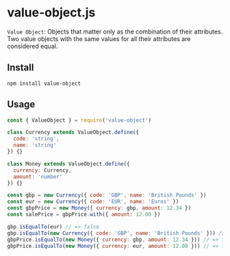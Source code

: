 # value-object.js

`Value Object`: Objects that matter only as the combination of their attributes.
Two value objects with the same values for all their attributes are considered
equal.

## Install

    npm install value-object

## Usage

```js
const { ValueObject } = require('value-object')

class Currency extends ValueObject.define({
  code: 'string',
  name: 'string'
}) {}

class Money extends ValueObject.define({
  currency: Currency,
  amount: 'number'
}) {}

const gbp = new Currency({ code: 'GBP', name: 'British Pounds' })
const eur = new Currency({ code: 'EUR', name: 'Euros' })
const gbpPrice = new Money({ currency: gbp, amount: 12.34 })
const salePrice = gbpPrice.with({ amount: 12.00 })

gbp.isEqualTo(eur) // => false
gbp.isEqualTo(new Currency({ code: 'GBP', name: 'British Pounds' })) // => true
gbpPrice.isEqualTo(new Money({ currency: gbp, amount: 12.34 })) // => true
gbpPrice.isEqualTo(new Money({ currency: eur, amount: 12.00 })) // => false
```
